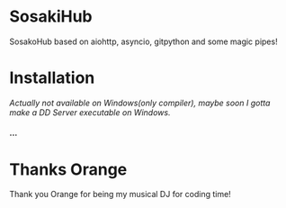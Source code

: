 # SosakiHub
SosakoHub based on aiohttp, asyncio, gitpython and some magic pipes!

# Installation
_Actually not available on Windows(only compiler), maybe soon I gotta make a DD Server executable on Windows._
#### ...

# Thanks Orange
Thank you Orange for being my musical DJ for coding time!